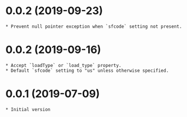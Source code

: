 # 0.0.2 (2019-09-23)
    * Prevent null pointer exception when `sfcode` setting not present.

# 0.0.2 (2019-09-16)
    * Accept `loadType` or `load_type` property.
    * Default `sfcode` setting to "us" unless otherwise specified.

# 0.0.1 (2019-07-09)
    * Initial version
